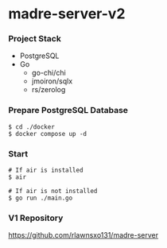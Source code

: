 # madre-server-v2

### Project Stack

- PostgreSQL
- Go
  - go-chi/chi
  - jmoiron/sqlx
  - rs/zerolog

### Prepare PostgreSQL Database

```shell
$ cd ./docker
$ docker compose up -d
```

### Start

```shell
# If air is installed
$ air

# If air is not installed
$ go run ./main.go
```

### V1 Repository

<https://github.com/rlawnsxo131/madre-server>
